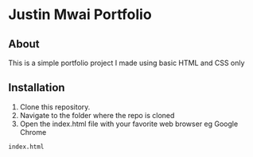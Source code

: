 # Justin Mwai Portfolio

## About
This is a simple portfolio project I made using basic HTML and CSS only

## Installation
1. Clone this repository.
2. Navigate to the folder where the repo is cloned
3. Open the index.html file with your favorite web browser eg Google Chrome

```bash
index.html
```
